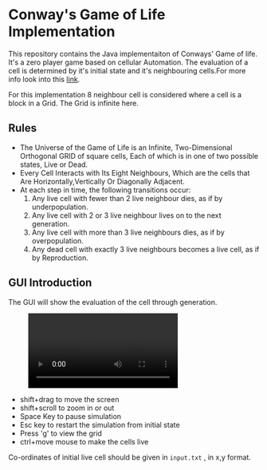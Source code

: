 # Conway's Game of Life Implementation

This repository contains the Java implementaiton of Conways' Game of life.
It's a zero player game based on cellular Automation. The evaluation of a cell is determined by it's initial state and it's neighbouring cells.For more info look into this [link](https://en.wikipedia.org/wiki/Conway%27s_Game_of_Life).

For this implementation 8 neighbour cell is considered where a cell is a block in a Grid. The Grid is infinite here.

## Rules
- The Universe of the Game of Life is an Infinite, Two-Dimensional Orthogonal GRID of square cells, Each of which is in one of two possible states, Live or Dead.
- Every Cell Interacts with Its Eight Neighbours, Which are the cells that Are Horizontally,Vertically Or Diagonally Adjacent.
- At each step in time, the following transitions occur:
     1. Any live cell with fewer than 2 live neighbour dies, as if by underpopulation.
     2. Any live cell with 2 or 3 live neighbour lives on to the next generation.
     3. Any live cell with more than 3 live neighbours dies, as if by overpopulation.
     4. Any dead cell with exactly 3 live neighbours becomes a live cell, as if by Reproduction.



## GUI Introduction
The GUI will show the evaluation of the cell through generation. <br>
<figure class="video_container">
 <video controls="true" >
    <source src="./images/demo.mp4" type="video/mp4">
 </video>
</figure>

- shift+drag to move the screen
- shift+scroll to zoom in or out
- Space Key to pause simulation
- Esc key to restart the simulation from initial state
- Press 'g' to view the grid
- ctrl+move mouse to make the cells live

Co-ordinates of initial live cell should be given in `input.txt` , in x,y format.